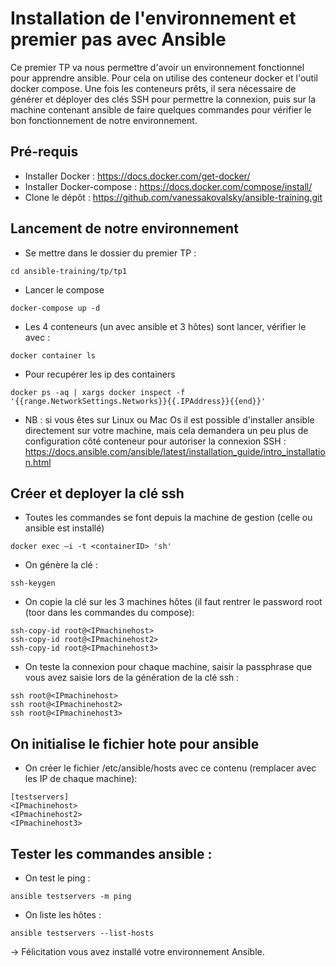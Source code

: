 # Installation de l'environnement et premier pas avec Ansible

Ce premier TP va nous permettre d'avoir un environnement fonctionnel pour apprendre ansible. Pour cela on utilise des conteneur docker et l'outil docker compose. Une fois les conteneurs prêts, il sera nécessaire de générer et déployer des clés SSH pour permettre la connexion, puis sur la machine contenant ansible de faire quelques commandes pour vérifier le bon fonctionnement de notre environnement.

## Pré-requis 
- Installer Docker  : https://docs.docker.com/get-docker/
- Installer Docker-compose : https://docs.docker.com/compose/install/
- Clone le dépôt : https://github.com/vanessakovalsky/ansible-training.git 

## Lancement de notre environnement
- Se mettre dans le dossier du premier TP :
```
cd ansible-training/tp/tp1
```
- Lancer le compose 
```
docker-compose up -d
```
- Les 4 conteneurs (un avec ansible et 3 hôtes) sont lancer, vérifier le avec : 
```
docker container ls
```
- Pour recupérer les ip des containers
```
docker ps -aq | xargs docker inspect -f '{{range.NetworkSettings.Networks}}{{.IPAddress}}{{end}}'
```
- NB : si vous êtes sur Linux ou Mac Os il est possible d'installer ansible directement sur votre machine, mais cela demandera un peu plus de configuration côté conteneur pour autoriser la connexion SSH : https://docs.ansible.com/ansible/latest/installation_guide/intro_installation.html

## Créer et deployer la clé ssh
- Toutes les commandes se font depuis la machine de gestion (celle ou ansible est installé)
```
docker exec –i -t <containerID> 'sh'
```
- On génère la clé :
```
ssh-keygen
```
- On copie la clé sur les 3 machines hôtes (il faut rentrer le password root (toor dans les commandes du compose):
```
ssh-copy-id root@<IPmachinehost> 
ssh-copy-id root@<IPmachinehost2> 
ssh-copy-id root@<IPmachinehost3>
```
- On teste la connexion pour chaque machine, saisir la passphrase que vous avez saisie lors de la génération de la clé ssh : 
```
ssh root@<IPmachinehost> 
ssh root@<IPmachinehost2> 
ssh root@<IPmachinehost3>
```

## On initialise le fichier hote pour ansible 
- On créer le fichier /etc/ansible/hosts avec ce contenu (remplacer avec les IP de chaque machine):
```
[testservers] 
<IPmachinehost>
<IPmachinehost2>
<IPmachinehost3>
```
## Tester les commandes ansible :
- On test le ping :
```
ansible testservers -m ping 
```
- On liste les hôtes :
```
ansible testservers --list-hosts
```

-> Félicitation vous avez installé votre environnement Ansible.

